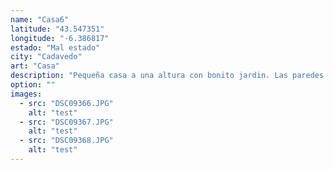 ```yaml
---
name: "Casa6"
latitude: "43.547351"
longitude: "-6.386817"
estado: "Mal estado"
city: "Cadavedo"
art: "Casa"
description: "Pequeña casa a una altura con bonito jardin. Las paredes se encuentran en buen estado. El tejado está caído. Las ventanas y puertas siguen en su sitio."
option: ""
images:
  - src: "DSC09366.JPG"
    alt: "test"
  - src: "DSC09367.JPG"
    alt: "test"
  - src: "DSC09368.JPG"
    alt: "test"
---
```

